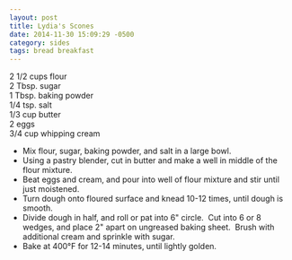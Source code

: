 ```yaml
---
layout: post
title: Lydia's Scones
date: 2014-11-30 15:09:29 -0500
category: sides
tags: bread breakfast
---
```

2 1/2 cups flour  
2 Tbsp. sugar  
1 Tbsp. baking powder  
1/4 tsp. salt  
1/3 cup butter  
2 eggs  
3/4 cup whipping cream  

 * Mix flour, sugar, baking powder, and salt in a large bowl.
 * Using a pastry blender, cut in butter and make a well in middle of the flour mixture.
 * Beat eggs and cream, and pour into well of flour mixture and stir until just moistened.
 * Turn dough onto floured surface and knead 10-12 times, until dough is smooth.
 * Divide dough in half, and roll or pat into 6" circle.  Cut into 6 or 8 wedges, and place 2" apart on ungreased baking sheet.  Brush with additional cream and sprinkle with sugar.
 * Bake at 400°F for 12-14 minutes, until lightly golden.


